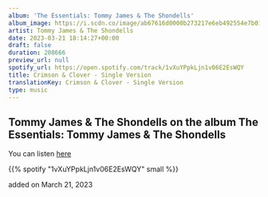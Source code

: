 ```yaml
---
album: 'The Essentials: Tommy James & The Shondells'
album_image: https://i.scdn.co/image/ab67616d0000b273217e6eb492554e7b0103475d
artist: Tommy James & The Shondells
date: 2023-03-21 18:14:27+00:00
draft: false
duration: 208666
preview_url: null
spotify_url: https://open.spotify.com/track/1vXuYPpkLjn1v06E2EsWQY
title: Crimson & Clover - Single Version
translationKey: Crimson & Clover - Single Version
type: music
---
```


## Tommy James & The Shondells on the album The Essentials: Tommy James & The Shondells

You can listen [here](https://open.spotify.com/track/1vXuYPpkLjn1v06E2EsWQY)

{{% spotify "1vXuYPpkLjn1v06E2EsWQY" small %}}

added on March 21, 2023